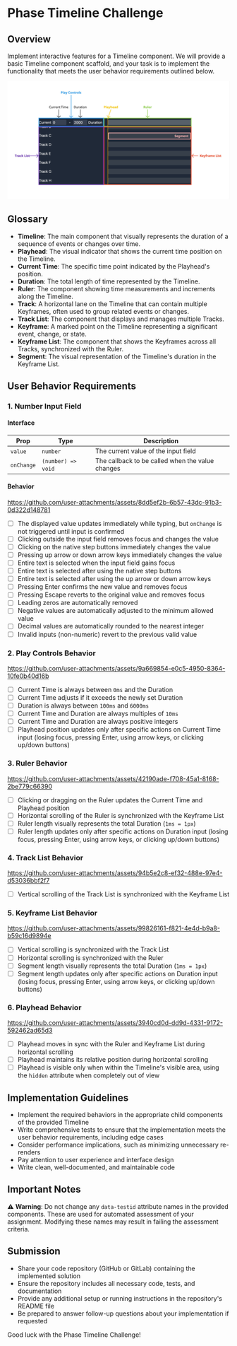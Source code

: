 # Phase Timeline Challenge

## Overview

Implement interactive features for a Timeline component. We will provide a basic Timeline component scaffold, and your task is to implement the functionality that meets the user behavior requirements outlined below.

![component-overview](./readme-assets/component-overview.jpg)

## Glossary

- **Timeline**: The main component that visually represents the duration of a sequence of events or changes over time.
- **Playhead**: The visual indicator that shows the current time position on the Timeline.
- **Current Time**: The specific time point indicated by the Playhead's position.
- **Duration**: The total length of time represented by the Timeline.
- **Ruler**: The component showing time measurements and increments along the Timeline.
- **Track**: A horizontal lane on the Timeline that can contain multiple Keyframes, often used to group related events or changes.
- **Track List**: The component that displays and manages multiple Tracks.
- **Keyframe**: A marked point on the Timeline representing a significant event, change, or state.
- **Keyframe List**: The component that shows the Keyframes across all Tracks, synchronized with the Ruler.
- **Segment**: The visual representation of the Timeline's duration in the Keyframe List.

## User Behavior Requirements

### 1. Number Input Field

#### Interface

| Prop       | Type               | Description                                      |
| ---------- | ------------------ | ------------------------------------------------ |
| `value`    | `number`           | The current value of the input field             |
| `onChange` | `(number) => void` | The callback to be called when the value changes |

#### Behavior

https://github.com/user-attachments/assets/8dd5ef2b-6b57-43dc-91b3-0d322d148781

- [ ] The displayed value updates immediately while typing, but `onChange` is not triggered until input is confirmed
- [ ] Clicking outside the input field removes focus and changes the value
- [ ] Clicking on the native step buttons immediately changes the value
- [ ] Pressing up arrow or down arrow keys immediately changes the value
- [ ] Entire text is selected when the input field gains focus
- [ ] Entire text is selected after using the native step buttons
- [ ] Entire text is selected after using the up arrow or down arrow keys
- [ ] Pressing Enter confirms the new value and removes focus
- [ ] Pressing Escape reverts to the original value and removes focus
- [ ] Leading zeros are automatically removed
- [ ] Negative values are automatically adjusted to the minimum allowed value
- [ ] Decimal values are automatically rounded to the nearest integer
- [ ] Invalid inputs (non-numeric) revert to the previous valid value

### 2. Play Controls Behavior

https://github.com/user-attachments/assets/9a669854-e0c5-4950-8364-10fe0b40d16b

- [ ] Current Time is always between `0ms` and the Duration
- [ ] Current Time adjusts if it exceeds the newly set Duration
- [ ] Duration is always between `100ms` and `6000ms`
- [ ] Current Time and Duration are always multiples of `10ms`
- [ ] Current Time and Duration are always positive integers
- [ ] Playhead position updates only after specific actions on Current Time input (losing focus, pressing Enter, using arrow keys, or clicking up/down buttons)

### 3. Ruler Behavior

https://github.com/user-attachments/assets/42190ade-f708-45a1-8168-2be779c66390

- [ ] Clicking or dragging on the Ruler updates the Current Time and Playhead position
- [ ] Horizontal scrolling of the Ruler is synchronized with the Keyframe List
- [ ] Ruler length visually represents the total Duration (`1ms = 1px`)
- [ ] Ruler length updates only after specific actions on Duration input (losing focus, pressing Enter, using arrow keys, or clicking up/down buttons)

### 4. Track List Behavior

https://github.com/user-attachments/assets/94b5e2c8-ef32-488e-97e4-d53036bbf2f7

- [ ] Vertical scrolling of the Track List is synchronized with the Keyframe List

### 5. Keyframe List Behavior

https://github.com/user-attachments/assets/99826161-f821-4e4d-b9a8-b59c16d9894e

- [ ] Vertical scrolling is synchronized with the Track List
- [ ] Horizontal scrolling is synchronized with the Ruler
- [ ] Segment length visually represents the total Duration (`1ms = 1px`)
- [ ] Segment length updates only after specific actions on Duration input (losing focus, pressing Enter, using arrow keys, or clicking up/down buttons)

### 6. Playhead Behavior

https://github.com/user-attachments/assets/3940cd0d-dd9d-4331-9172-592462ad65d3

- [ ] Playhead moves in sync with the Ruler and Keyframe List during horizontal scrolling
- [ ] Playhead maintains its relative position during horizontal scrolling
- [ ] Playhead is visible only when within the Timeline's visible area, using the `hidden` attribute when completely out of view

## Implementation Guidelines

- Implement the required behaviors in the appropriate child components of the provided Timeline
- Write comprehensive tests to ensure that the implementation meets the user behavior requirements, including edge cases
- Consider performance implications, such as minimizing unnecessary re-renders
- Pay attention to user experience and interface design
- Write clean, well-documented, and maintainable code

## Important Notes

⚠️ **Warning**: Do not change any `data-testid` attribute names in the provided components. These are used for automated assessment of your assignment. Modifying these names may result in failing the assessment criteria.


## Submission

- Share your code repository (GitHub or GitLab) containing the implemented solution
- Ensure the repository includes all necessary code, tests, and documentation
- Provide any additional setup or running instructions in the repository's README file
- Be prepared to answer follow-up questions about your implementation if requested

Good luck with the Phase Timeline Challenge!
